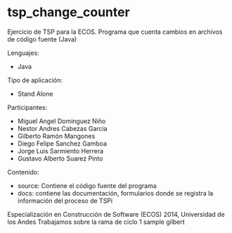 tsp_change_counter
==================

Ejercicio de TSP para la ECOS.  Programa que cuenta cambios en archivos de código fuente (Java)

Lenguajes:

- Java

Tipo de aplicación:

- Stand Alone

Participantes:

- Miguel Angel Dominguez Niño
- Nestor Andres Cabezas Garcia
- Gilberto Ramón Mangones
- Diego Felipe Sanchez Gamboa
- Jorge Luis Sarmiento Herrera
- Gustavo Alberto Suarez Pinto

Contenido:

- source: Contiene el código fuente del programa
- docs: contiene las documentación, formularios donde se registra la información del proceso de TSPi

Especialización en Construcción de Software (ECOS) 2014, Universidad de los Andes
Trabajamos sobre la rama de ciclo 1
sample gilbert
